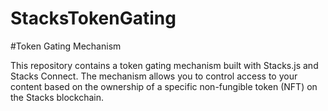 # StacksTokenGating

#Token Gating Mechanism

This repository contains a token gating mechanism built with Stacks.js and Stacks Connect. The mechanism allows you to control access to your content based on the ownership of a specific non-fungible token (NFT) on the Stacks blockchain.


